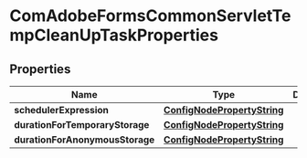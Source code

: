 
# ComAdobeFormsCommonServletTempCleanUpTaskProperties

## Properties
Name | Type | Description | Notes
------------ | ------------- | ------------- | -------------
**schedulerExpression** | [**ConfigNodePropertyString**](ConfigNodePropertyString.md) |  |  [optional]
**durationForTemporaryStorage** | [**ConfigNodePropertyString**](ConfigNodePropertyString.md) |  |  [optional]
**durationForAnonymousStorage** | [**ConfigNodePropertyString**](ConfigNodePropertyString.md) |  |  [optional]



